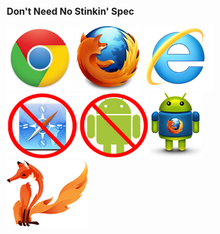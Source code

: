 ## Don't Need No Stinkin' Spec

<img class="fragment" src="img/chrome.png" alt="Chrome" />
<img class="fragment" src="img/firefox.png" alt="Firefox" />
<img class="fragment" src="img/ie.png" alt="Internet Explorer" />
<br />
<img class="fragment" src="img/no-ios.png" alt="iOS" />
<img class="fragment" src="img/no-android.png" alt="Android" />
<img class="fragment" src="img/androidfirefox.png" alt="Firefox for Android" />
<img class="fragment" src="img/firefoxos.png" alt="FirefoxOS" />